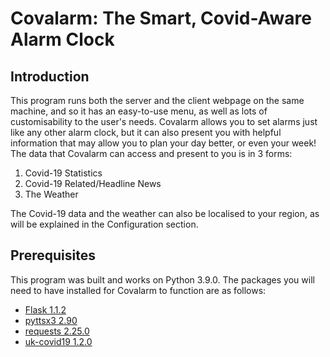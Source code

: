 # Covalarm: The Smart, Covid-Aware Alarm Clock
## Introduction
This program runs both the server and the client webpage on the same machine, and so it has an easy-to-use menu, as well as lots of customisability to the user's needs.
Covalarm allows you to set alarms just like any other alarm clock, but it can also present you with helpful information that may allow you to plan your day better, or even your week!
The data that Covalarm can access and present to you is in 3 forms:
1. Covid-19 Statistics
2. Covid-19 Related/Headline News
3. The Weather

The Covid-19 data and the weather can also be localised to your region, as will be explained in the Configuration section.

## Prerequisites
This program was built and works on Python 3.9.0.
The packages you will need to have installed for Covalarm to function are as follows:
* [Flask 1.1.2](https://pypi.org/project/Flask/)
* [pyttsx3 2.90](https://pypi.org/project/pyttsx3/)
* [requests 2.25.0](https://pypi.org/project/requests/)
* [uk-covid19 1.2.0](https://publichealthengland.github.io/coronavirus-dashboard-api-python-sdk/)

